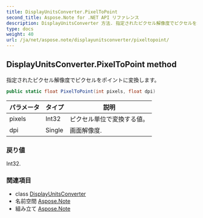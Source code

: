 ```yaml
---
title: DisplayUnitsConverter.PixelToPoint
second_title: Aspose.Note for .NET API リファレンス
description: DisplayUnitsConverter 方法. 指定されたピクセル解像度でピクセルをポイントに変換します
type: docs
weight: 40
url: /ja/net/aspose.note/displayunitsconverter/pixeltopoint/
---
```

## DisplayUnitsConverter.PixelToPoint method

指定されたピクセル解像度でピクセルをポイントに変換します。

```csharp
public static float PixelToPoint(int pixels, float dpi)
```

| パラメータ | タイプ | 説明 |
| --- | --- | --- |
| pixels | Int32 | ピクセル単位で変換する値。 |
| dpi | Single | 画面解像度. |

### 戻り値

Int32.

### 関連項目

* class [DisplayUnitsConverter](../)
* 名前空間 [Aspose.Note](../../displayunitsconverter/)
* 組み立て [Aspose.Note](../../../)


